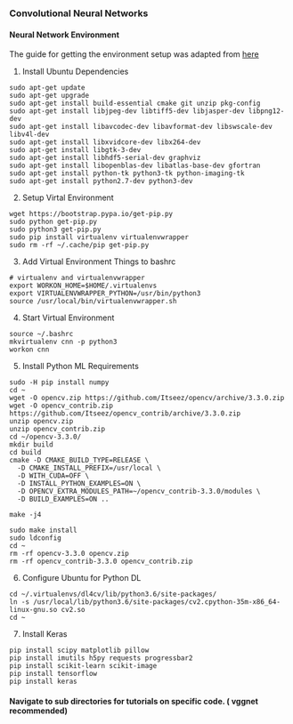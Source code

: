 ### Convolutional Neural Networks

#### Neural Network Environment
The guide for getting the environment setup was adapted from [here](https://www.pyimagesearch.com/2017/09/25/configuring-ubuntu-for-deep-learning-with-python/)

1. Install Ubuntu Dependencies
```
sudo apt-get update
sudo apt-get upgrade
sudo apt-get install build-essential cmake git unzip pkg-config
sudo apt-get install libjpeg-dev libtiff5-dev libjasper-dev libpng12-dev
sudo apt-get install libavcodec-dev libavformat-dev libswscale-dev libv4l-dev
sudo apt-get install libxvidcore-dev libx264-dev
sudo apt-get install libgtk-3-dev
sudo apt-get install libhdf5-serial-dev graphviz
sudo apt-get install libopenblas-dev libatlas-base-dev gfortran
sudo apt-get install python-tk python3-tk python-imaging-tk
sudo apt-get install python2.7-dev python3-dev
```

2. Setup Virtal Environment
```
wget https://bootstrap.pypa.io/get-pip.py
sudo python get-pip.py
sudo python3 get-pip.py
sudo pip install virtualenv virtualenvwrapper
sudo rm -rf ~/.cache/pip get-pip.py
```
3. Add Virtual Environment Things to bashrc
```
# virtualenv and virtualenvwrapper
export WORKON_HOME=$HOME/.virtualenvs
export VIRTUALENVWRAPPER_PYTHON=/usr/bin/python3
source /usr/local/bin/virtualenvwrapper.sh
```

4. Start Virtual Environment
```
source ~/.bashrc
mkvirtualenv cnn -p python3
workon cnn
```

5. Install Python ML Requirements
```
sudo -H pip install numpy
cd ~
wget -O opencv.zip https://github.com/Itseez/opencv/archive/3.3.0.zip
wget -O opencv_contrib.zip https://github.com/Itseez/opencv_contrib/archive/3.3.0.zip
unzip opencv.zip
unzip opencv_contrib.zip
cd ~/opencv-3.3.0/
mkdir build
cd build
cmake -D CMAKE_BUILD_TYPE=RELEASE \
  -D CMAKE_INSTALL_PREFIX=/usr/local \
  -D WITH_CUDA=OFF \
  -D INSTALL_PYTHON_EXAMPLES=ON \
  -D OPENCV_EXTRA_MODULES_PATH=~/opencv_contrib-3.3.0/modules \
  -D BUILD_EXAMPLES=ON ..

make -j4

sudo make install
sudo ldconfig
cd ~
rm -rf opencv-3.3.0 opencv.zip
rm -rf opencv_contrib-3.3.0 opencv_contrib.zip
```

6. Configure Ubuntu for Python DL
```
cd ~/.virtualenvs/dl4cv/lib/python3.6/site-packages/
ln -s /usr/local/lib/python3.6/site-packages/cv2.cpython-35m-x86_64-linux-gnu.so cv2.so
cd ~
```

7. Install Keras
```
pip install scipy matplotlib pillow
pip install imutils h5py requests progressbar2
pip install scikit-learn scikit-image
pip install tensorflow
pip install keras
```

#### Navigate to sub directories for tutorials on specific code. ( vggnet recommended)
